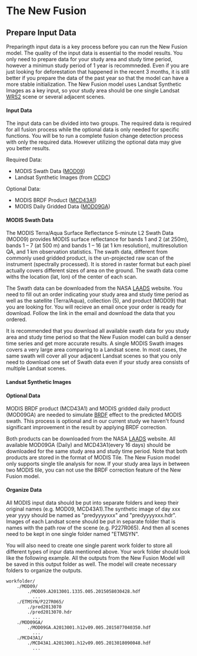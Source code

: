 # The New Fusion
## Prepare Input Data
Preparingth input data is a key process before you can run the New Fusion model. The quality of the input data is essential to the model results. You only need to prepare data for your study area and study time period, however a minimun study period of 1 year is recommneded. Even if you are just looking for deforestation that happened in the recent 3 months, it is still better if you prepare the data of the past year so that the model can have a more stable initialization. The New Fusion model uses Landsat Synthetic Images as a key input, so your study area should be one single Landsat [WRS2](http://landsat.usgs.gov/worldwide_reference_system_WRS.php) scene or several adjacent scenes.

#### Input Data
The input data can be divided into two groups. The required data is required for all fusion process while the optional data is only needed for specific functions. You will be to run a complete fusion change detection process with only the required data. However utilizing the optional data may give you better results.  

Required Data:  
- MODIS Swath Data ([MOD09](http://modis-sr.ltdri.org/guide/MOD09_UserGuide_v1_3.pdf))
- Landsat Synthetic Images (from [CCDC](http://www.sciencedirect.com/science/article/pii/S0034425714000248))

Optional Data:  
- MODIS BRDF Product ([MCD43A1](https://lpdaac.usgs.gov/dataset_discovery/modis/modis_products_table/mcd43a1))
- MODIS Daily Gridded Data ([MOD09GA](https://lpdaac.usgs.gov/dataset_discovery/modis/modis_products_table/mod09ga))

#### MODIS Swath Data
The MODIS Terra/Aqua Surface Reflectance 5-minute L2 Swath Data (MOD09) provides MODIS surface reflectance for bands 1 and 2 (at 250m), bands 1 – 7 (at 500 m) and bands 1 – 16 (at 1 km resolution), multiresolution QA, and 1 km observation statistics. The swath data, different from commonly used gridded product, is the un-projected raw scan of the instrument (spectrally processed). It is stored in raster format but each pixel actually covers different sizes of area on the ground. The swath data come withs the location (lat, lon) of the center of each scan.   

The Swath data can be downloaded from the NASA [LAADS](https://ladsweb.nascom.nasa.gov/data/search.html) website. You need to fill out an order indicating your study area and study time period as well as the satellite (Terra/Aqua), collection (5), and product (MOD09) that you are looking for. You will recieve an email once your order is ready for download. Follow the link in the email and download the data that you ordered.  

It is recommended that you download all available swath data for you study area and study time period so that the New Fusion model can build a denser time series and get more accurate results. A single MODIS Swath images covers a very large area comparing to a Landsat scene. In most cases, the same swath will cover all your adjacent Landsat scenes so that you only need to download one set of Swath data even if your study area consists of multiple Landsat scenes.   

#### Landsat Synthetic Images


#### Optional Data
MODIS BRDF product (MCD43A1) and MODIS gridded daily product (MOD09GA) are needed to simulate [BRDF](http://www.sciencedirect.com/science/article/pii/S0034425702000913) effect to the predicted MODIS swath. This process is optional and in our current study we haven't found significant improvement in the result by applying BRDF correction.  

Both products can be downloaded from the NASA [LAADS](https://ladsweb.nascom.nasa.gov/data/search.html) website. All available MOD09GA (Daily) and MCD43A1(every 16 days) should be downloaded for the same study area and study time period. Note that both products are stored in the format of MODIS Tile. The New Fusion model only supports single tile analysis for now. If your study area lays in between two MODIS tile, you can not use the BRDF correction feature of the New Fusion model.

#### Organize Data
All MODIS input data should be put into separate folders and keep their original names (e.g. MOD09, MCD43A1).The synthetic image of day xxx year yyyy should be named as "predyyyyxxx" and "predyyyyxxx.hdr". Images of each Landsat scene should be put in separate folder that is names with the path row of the scene (e.g. P227R065). And then all scenes need to be kept in one single folder named "ETMSYN".

You will also need to create one single parent work folder to store all different types of inpur data mentioned above. Your work folder should look like the following example. All the outputs from the New Fusion Model will be saved in this output folder as well. The model will create necessary folders to organize the outputs.

    workfolder/
        ./MOD09/
            ./MOD09.A2013001.1335.005.2015058030428.hdf
              ...
        ./ETMSYN/P227R065/
            ./pred2013070
            ./pred2013070.hdr
              ...
        ./MOD09GA/
            ./MOD09GA.A2013001.h12v09.005.2015077040350.hdf
              ...
        ./MCD43A1/
            ./MCD43A1.A2013001.h12v09.005.2013018090048.hdf
              ...



